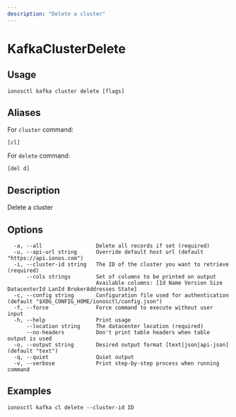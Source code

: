 ```yaml
---
description: "Delete a cluster"
---
```


# KafkaClusterDelete

## Usage

```text
ionosctl kafka cluster delete [flags]
```

## Aliases

For `cluster` command:

```text
[cl]
```

For `delete` command:

```text
[del d]
```

## Description

Delete a cluster

## Options

```text
  -a, --all                 Delete all records if set (required)
  -u, --api-url string      Override default host url (default "https://api.ionos.com")
  -i, --cluster-id string   The ID of the cluster you want to retrieve (required)
      --cols strings        Set of columns to be printed on output 
                            Available columns: [Id Name Version Size DatacenterId LanId BrokerAddresses State]
  -c, --config string       Configuration file used for authentication (default "$XDG_CONFIG_HOME/ionosctl/config.json")
  -f, --force               Force command to execute without user input
  -h, --help                Print usage
      --location string     The datacenter location (required)
      --no-headers          Don't print table headers when table output is used
  -o, --output string       Desired output format [text|json|api-json] (default "text")
  -q, --quiet               Quiet output
  -v, --verbose             Print step-by-step process when running command
```

## Examples

```text
ionosctl kafka cl delete --cluster-id ID
```

